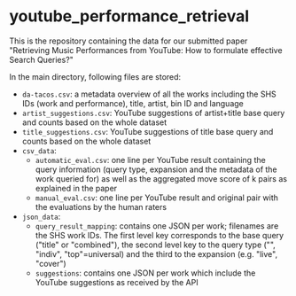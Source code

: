 # youtube_performance_retrieval
This is the repository containing the data for our submitted paper "Retrieving Music Performances from YouTube: How to formulate effective Search Queries?"

In the main directory, following files are stored:
- `da-tacos.csv`: a metadata overview of all the works including the SHS IDs (work and performance), title, artist, bin ID and language
- `artist_suggestions.csv`: YouTube suggestions of artist+title base query and counts based on the whole dataset 
- `title_suggestions.csv`: YouTube suggestions of title base query and counts based on the whole dataset 
- `csv_data`:
  - `automatic_eval.csv`: one line per YouTube result containing the query information (query type, expansion and the metadata of the work queried for) as well as the aggregated move score of k pairs as explained in the paper 
  - `manual_eval.csv`: one line per YouTube result and original pair with the evaluations by the human raters  
- `json_data`:
  - `query_result_mapping`: contains one JSON per work; filenames are the SHS work IDs. The first level key corresponds to the base query ("title" or "combined"), the second level key to the query type ("", "indiv", "top"=universal) and the third to the expansion (e.g. "live", "cover")
  - `suggestions`: contains one JSON per work which include the YouTube suggestions as received by the API
